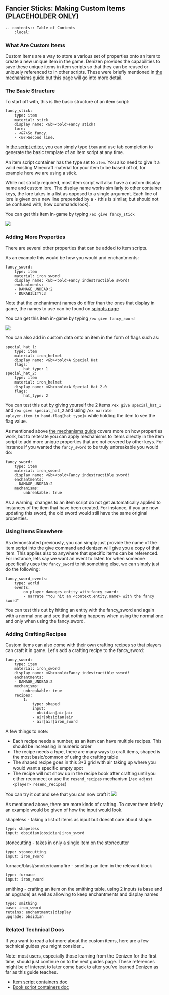 Fancier Sticks: Making Custom Items (PLACEHOLDER ONLY)
-----------------------------------

```eval_rst
.. contents:: Table of Contents
    :local:
```

### What Are Custom Items

Custom items are a way to store a various set of properties onto an item to create a new unique item in the game. Denizen provides the capabilities to save these unique items in item scripts so that they can be reused or uniquely referenced to in other scripts. These were briefly mentioned in [the mechanisms guide](/guides/basics/mechanisms) but this page will go into more detail.

### The Basic Structure

To start off with, this is the basic structure of an item script:
```dscript_green
fancy_stick:
    type: item
    material: stick
    display name: <&b><bold>Fancy stick!
    lore:
    - <&7>So fancy.
    - <&7>Second line.
```
In [the script editor](/guides/first-steps/script-editor), you can simply type `item` and use tab completion to generate the basic template of an item script at any time.

An item script container has the type set to `item`. You also need to give it a valid existing Minecraft material for your item to be based off of, for example here we are using a stick.

While not strictly required, most item script will also have a custom display name and custom lore. The display name works similarly to other container keys, the lore takes in a list as opposed to a single argument. Each line of lore is given on a new line prepended by a `-` <span class="parens">(this is similar, but should not be confused with, how commands look)</span>.

You can get this item in-game by typing `/ex give fancy_stick`

![](images/fancy_stick-basic.png)

### Adding More Properties

There are several other properties that can be added to item scripts.

As an example this would be how you would and enchantments:
```dscript_green
fancy_sword:
    type: item
    material: iron_sword
    display name: <&b><bold>Fancy indestructible sword!
    enchantments:
    - DAMAGE_UNDEAD:2
    - DURABILITY:3
```
Note that the enchantment names do differ than the ones that display in game, the names to use can be found on [spigots page](https://hub.spigotmc.org/javadocs/bukkit/org/bukkit/enchantments/Enchantment.html)

You can get this item in-game by typing `/ex give fancy_sword`

![](images/fancy_sword-basic.png)

You can also add in custom data onto an item in the form of flags such as:
```dscript_green
special_hat_1:
    type: item
    material: iron_helmet
    display name: <&b><bold>A Special Hat
    flags:
        hat_type: 1
special_hat_2:
    type: item
    material: iron_helmet
    display name: <&b><bold>A Special Hat 2.0
    flags:
        hat_type: 2
```

You can test this out by giving yourself the 2 items `/ex give special_hat_1` and `/ex give special_hat_2` and using `/ex narrate <player.item_in_hand.flag[hat_type]>` while holding the item to see the flag value.


As mentioned above [the mechanisms guide](/guides/basics/mechanisms) covers more on how properties work, but to reiterate you can apply mechanisms to items directly in the item script to add more unique properties that are not covered by other keys. For instance if you wanted the `fancy_sword` to be truly unbreakable you would do:
```dscript_green
fancy_sword:
    type: item
    material: iron_sword
    display name: <&b><bold>Fancy indestructible sword!
    enchantments:
    - DAMAGE_UNDEAD:2
    mechanisms:
        unbreakable: true
```

As a warning, changes to an item script do not get automatically applied to instances of the item that have been created. For instance, if you are now updating this sword, the old sword would still have the same original properties.

### Using Items Elsewhere

As demonstrated previously, you can simply just provide the name of the item script into the give command and denizen will give you a copy of that item. This applies also to anywhere that specific items can be referenced. For instance, lets say we want an event to listen for when someone specifically uses the `fancy_sword` to hit something else, we can simply just do the following:
```dscript_green
fancy_sword_events:
    type: world
    events:
        on player damages entity with:fancy_sword:
        - narrate "You hit an <context.entity.name> with the fancy sword"
```
You can test this out by hitting an entity with the fancy_sword and again with a normal one and see that nothing happens when using the normal one and only when using the fancy_sword.

### Adding Crafting Recipes

Custom items can also come with their own crafting recipes so that players can craft it in game. Let's add a crafting recipe to the fancy_sword:
```dscript_green
fancy_sword:
    type: item
    material: iron_sword
    display name: <&b><bold>Fancy indestructible sword!
    enchantments:
    - DAMAGE_UNDEAD:2
    mechanisms:
        unbreakable: true
    recipes:
        1:
            type: shaped
            input:
            - obsidian|air|air
            - air|obsidian|air
            - air|air|iron_sword
```
A few things to note:
- Each recipe needs a number, as an item can have multiple recipes. This should be increasing in numeric order
- The recipe needs a type, there are many ways to craft items, shaped is the most basic/common of using the crafting table
- The shaped recipe goes in this 3*3 grid with air taking up where you would want a specific empty spot
- The recipe will not show up in the recipe book after crafting until you either reconnect or use the `resend_recipes` mechanism <span class="parens">(`/ex adjust <player> resend_recipes`)</span>

You can try it out and see that you can now craft it
![](images/fancy_sword-crafting.png)

As mentioned above, there are more kinds of crafting. To cover them briefly an example would be given of how the input would look.

shapeless - taking a list of items as input but doesnt care about shape:
```
type: shapeless
input: obsidian|obsidian|iron_sword
```

stonecutting - takes in only a single item on the stonecutter
```
type: stonecutting
input: iron_sword
```

furnace/blast/smoker/campfire - smelting an item in the relevant block
```
type: furnace
input: iron_sword
```

smithing - crafting an item on the smithing table, using 2 inputs (a base and an upgrade) as well as allowing to  keep enchantments and display names
```
type: smithing
base: iron_sword
retains: enchantments|display
upgrade: obsidian
```

### Related Technical Docs

If you want to read a lot more about the custom items, here are a few technical guides you might consider...

Note: most users, especially those learning from the Denizen for the first time, should just continue on to the next guides page. These references might be of interest to later come back to after you've learned Denizen as far as this guide teaches.

- [Item script containers doc](https://meta.denizenscript.com/Docs/Languages/item%20script%20containers)
- [Book script containers doc](https://meta.denizenscript.com/Docs/Languages/book%20script%20containers)
